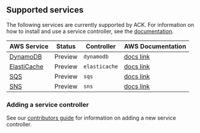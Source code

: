 ## Supported services
The following services are currently supported by ACK. For information on how to install and use a service controller, see the [documentation](https://aws.github.io/aws-controllers-k8s/user-docs/install).

|AWS Service|Status|Controller|AWS Documentation|
|-----------|------|----------|-----------------|
|[DynamoDB](https://aws.amazon.com/dynamodb/)|Preview|`dynamodb`|[docs link](https://docs.aws.amazon.com/dynamodb)|
|[ElastiCache](https://aws.amazon.com/elasticache/)|Preview|`elasticache`|[docs link](https://docs.aws.amazon.com/elasticache)|
|[SQS](https://aws.amazon.com/sqs/)|Preview|`sqs`|[docs link](https://docs.aws.amazon.com/sqs)|
|[SNS](https://aws.amazon.com/sns/)|Preview|`sns`|[docs link](https://docs.aws.amazon.com/sns)|


### Adding a service controller
See our [contributors guide](/CONTRIBUTING.md) for information on adding a new service controller.
